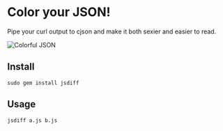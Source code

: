 # Color your JSON!

Pipe your curl output to cjson and make it both sexier and easier to
read.

![Colorful
JSON](http://i.imgur.com/rAbJp.png)

## Install

`sudo gem install jsdiff`

## Usage

```
jsdiff a.js b.js


